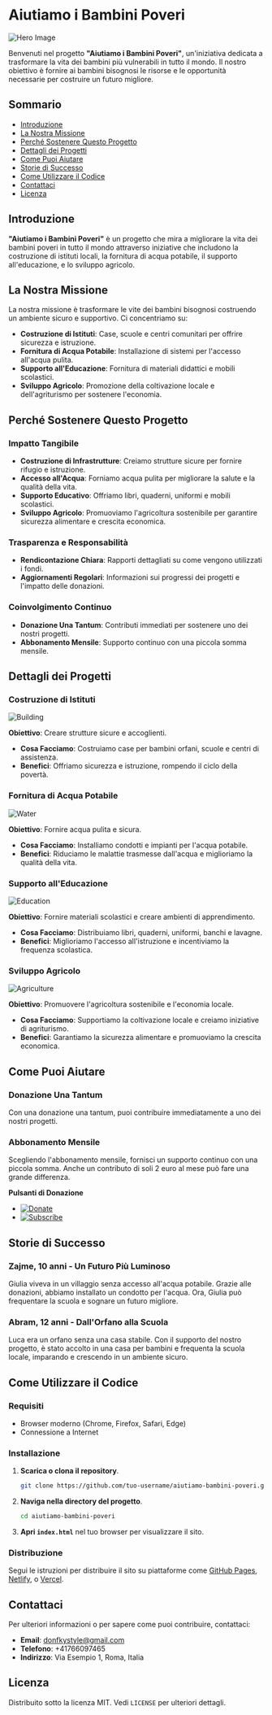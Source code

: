 # Aiutiamo i Bambini Poveri

![Hero Image](images/hero-image.jpg)

Benvenuti nel progetto **"Aiutiamo i Bambini Poveri"**, un'iniziativa dedicata a trasformare la vita dei bambini più vulnerabili in tutto il mondo. Il nostro obiettivo è fornire ai bambini bisognosi le risorse e le opportunità necessarie per costruire un futuro migliore.

## Sommario

- [Introduzione](#introduzione)
- [La Nostra Missione](#la-nostra-missione)
- [Perché Sostenere Questo Progetto](#perché-sostenere-questo-progetto)
- [Dettagli dei Progetti](#dettagli-dei-progetti)
- [Come Puoi Aiutare](#come-puoi-aiutare)
- [Storie di Successo](#storie-di-successo)
- [Come Utilizzare il Codice](#come-utilizzare-il-codice)
- [Contattaci](#contattaci)
- [Licenza](#licenza)

## Introduzione

**"Aiutiamo i Bambini Poveri"** è un progetto che mira a migliorare la vita dei bambini poveri in tutto il mondo attraverso iniziative che includono la costruzione di istituti locali, la fornitura di acqua potabile, il supporto all'educazione, e lo sviluppo agricolo.

## La Nostra Missione

La nostra missione è trasformare le vite dei bambini bisognosi costruendo un ambiente sicuro e supportivo. Ci concentriamo su:
- **Costruzione di Istituti**: Case, scuole e centri comunitari per offrire sicurezza e istruzione.
- **Fornitura di Acqua Potabile**: Installazione di sistemi per l'accesso all'acqua pulita.
- **Supporto all'Educazione**: Fornitura di materiali didattici e mobili scolastici.
- **Sviluppo Agricolo**: Promozione della coltivazione locale e dell'agriturismo per sostenere l'economia.

## Perché Sostenere Questo Progetto

### Impatto Tangibile

- **Costruzione di Infrastrutture**: Creiamo strutture sicure per fornire rifugio e istruzione.
- **Accesso all'Acqua**: Forniamo acqua pulita per migliorare la salute e la qualità della vita.
- **Supporto Educativo**: Offriamo libri, quaderni, uniformi e mobili scolastici.
- **Sviluppo Agricolo**: Promuoviamo l'agricoltura sostenibile per garantire sicurezza alimentare e crescita economica.

### Trasparenza e Responsabilità

- **Rendicontazione Chiara**: Rapporti dettagliati su come vengono utilizzati i fondi.
- **Aggiornamenti Regolari**: Informazioni sui progressi dei progetti e l'impatto delle donazioni.

### Coinvolgimento Continuo

- **Donazione Una Tantum**: Contributi immediati per sostenere uno dei nostri progetti.
- **Abbonamento Mensile**: Supporto continuo con una piccola somma mensile.

## Dettagli dei Progetti

### Costruzione di Istituti

![Building](images/building.jpg)

**Obiettivo**: Creare strutture sicure e accoglienti.
- **Cosa Facciamo**: Costruiamo case per bambini orfani, scuole e centri di assistenza.
- **Benefici**: Offriamo sicurezza e istruzione, rompendo il ciclo della povertà.

### Fornitura di Acqua Potabile

![Water](images/water.jpg)

**Obiettivo**: Fornire acqua pulita e sicura.
- **Cosa Facciamo**: Installiamo condotti e impianti per l'acqua potabile.
- **Benefici**: Riduciamo le malattie trasmesse dall'acqua e miglioriamo la qualità della vita.

### Supporto all'Educazione

![Education](images/education.jpg)

**Obiettivo**: Fornire materiali scolastici e creare ambienti di apprendimento.
- **Cosa Facciamo**: Distribuiamo libri, quaderni, uniformi, banchi e lavagne.
- **Benefici**: Miglioriamo l'accesso all'istruzione e incentiviamo la frequenza scolastica.

### Sviluppo Agricolo

![Agriculture](images/agriculture.jpg)

**Obiettivo**: Promuovere l'agricoltura sostenibile e l'economia locale.
- **Cosa Facciamo**: Supportiamo la coltivazione locale e creiamo iniziative di agriturismo.
- **Benefici**: Garantiamo la sicurezza alimentare e promuoviamo la crescita economica.

## Come Puoi Aiutare

### Donazione Una Tantum

Con una donazione una tantum, puoi contribuire immediatamente a uno dei nostri progetti.

### Abbonamento Mensile

Scegliendo l'abbonamento mensile, fornisci un supporto continuo con una piccola somma. Anche un contributo di soli 2 euro al mese può fare una grande differenza.

**Pulsanti di Donazione**

- [![Donate](https://www.paypalobjects.com/en_US/i/btn/btn_donateCC_LG.gif)](https://www.paypal.com/donate?hosted_button_id=BEJND8LJHRFUE)
- [![Subscribe](https://www.paypalobjects.com/en_US/i/btn/btn_subscribeCC_LG.gif)](https://www.paypal.com/cgi-bin/webscr?cmd=_s-xclick&hosted_button_id=8YNGBCNT76Z2Q)

## Storie di Successo

### Zajme, 10 anni - Un Futuro Più Luminoso

Giulia viveva in un villaggio senza accesso all'acqua potabile. Grazie alle donazioni, abbiamo installato un condotto per l'acqua. Ora, Giulia può frequentare la scuola e sognare un futuro migliore.

### Abram, 12 anni - Dall'Orfano alla Scuola

Luca era un orfano senza una casa stabile. Con il supporto del nostro progetto, è stato accolto in una casa per bambini e frequenta la scuola locale, imparando e crescendo in un ambiente sicuro.

## Come Utilizzare il Codice

### Requisiti

- Browser moderno (Chrome, Firefox, Safari, Edge)
- Connessione a Internet

### Installazione

1. **Scarica o clona il repository**.
    ```bash
    git clone https://github.com/tuo-username/aiutiamo-bambini-poveri.git
    ```
2. **Naviga nella directory del progetto**.
    ```bash
    cd aiutiamo-bambini-poveri
    ```
3. **Apri `index.html`** nel tuo browser per visualizzare il sito.

### Distribuzione

Segui le istruzioni per distribuire il sito su piattaforme come [GitHub Pages](https://pages.github.com/), [Netlify](https://www.netlify.com/), o [Vercel](https://vercel.com/).

## Contattaci

Per ulteriori informazioni o per sapere come puoi contribuire, contattaci:

- **Email**: donfkystyle@gmail.com
- **Telefono**: +41766097465
- **Indirizzo**: Via Esempio 1, Roma, Italia

## Licenza

Distribuito sotto la licenza MIT. Vedi `LICENSE` per ulteriori dettagli.
